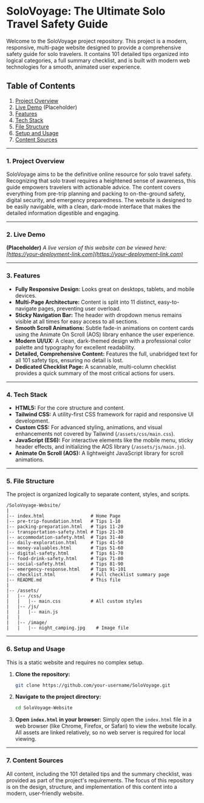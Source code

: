# SoloVoyage: The Ultimate Solo Travel Safety Guide

Welcome to the SoloVoyage project repository. This project is a modern, responsive, multi-page website designed to provide a comprehensive safety guide for solo travelers. It contains 101 detailed tips organized into logical categories, a full summary checklist, and is built with modern web technologies for a smooth, animated user experience.

## Table of Contents

1.  [Project Overview](#project-overview)
2.  [Live Demo](#live-demo) (Placeholder)
3.  [Features](#features)
4.  [Tech Stack](#tech-stack)
5.  [File Structure](#file-structure)
6.  [Setup and Usage](#setup-and-usage)
7.  [Content Sources](#content-sources)

---

### 1. Project Overview

SoloVoyage aims to be the definitive online resource for solo travel safety. Recognizing that solo travel requires a heightened sense of awareness, this guide empowers travelers with actionable advice. The content covers everything from pre-trip planning and packing to on-the-ground safety, digital security, and emergency preparedness. The website is designed to be easily navigable, with a clean, dark-mode interface that makes the detailed information digestible and engaging.

---

### 2. Live Demo

**(Placeholder)**
*A live version of this website can be viewed here: [https://your-deployment-link.com](https://your-deployment-link.com)*

---

### 3. Features

-   **Fully Responsive Design:** Looks great on desktops, tablets, and mobile devices.
-   **Multi-Page Architecture:** Content is split into 11 distinct, easy-to-navigate pages, preventing user overload.
-   **Sticky Navigation Bar:** The header with dropdown menus remains visible at all times for easy access to all sections.
-   **Smooth Scroll Animations:** Subtle fade-in animations on content cards using the Animate On Scroll (AOS) library enhance the user experience.
-   **Modern UI/UX:** A clean, dark-themed design with a professional color palette and typography for excellent readability.
-   **Detailed, Comprehensive Content:** Features the full, unabridged text for all 101 safety tips, ensuring no detail is lost.
-   **Dedicated Checklist Page:** A scannable, multi-column checklist provides a quick summary of the most critical actions for users.

---

### 4. Tech Stack

-   **HTML5:** For the core structure and content.
-   **Tailwind CSS:** A utility-first CSS framework for rapid and responsive UI development.
-   **Custom CSS:** For advanced styling, animations, and visual enhancements not covered by Tailwind (`/assets/css/main.css`).
-   **JavaScript (ES6):** For interactive elements like the mobile menu, sticky header effects, and initializing the AOS library (`/assets/js/main.js`).
-   **Animate On Scroll (AOS):** A lightweight JavaScript library for scroll animations.

---

### 5. File Structure

The project is organized logically to separate content, styles, and scripts.

```
/SoloVoyage-Website/
|
|-- index.html                 # Home Page
|-- pre-trip-foundation.html   # Tips 1-10
|-- packing-preparation.html   # Tips 11-20
|-- transportation-safety.html # Tips 21-30
|-- accommodation-safety.html  # Tips 31-40
|-- daily-exploration.html     # Tips 41-50
|-- money-valuables.html       # Tips 51-60
|-- digital-safety.html        # Tips 61-70
|-- food-drink-safety.html     # Tips 71-80
|-- social-safety.html         # Tips 81-90
|-- emergency-response.html    # Tips 91-101
|-- checklist.html             # Full checklist summary page
|-- README.md                  # This file
|
|-- /assets/
|   |-- /css/
|   |   |-- main.css           # All custom styles
|   |-- /js/
|   |   |-- main.js
|   |
|   |-- /image/
|   |   |-- night_camping.jpg    # Image file
```

---

### 6. Setup and Usage

This is a static website and requires no complex setup.

1.  **Clone the repository:**
    ```bash
    git clone https://github.com/your-username/SoloVoyage.git
    ```
2.  **Navigate to the project directory:**
    ```bash
    cd SoloVoyage-Website
    ```
3.  **Open `index.html` in your browser:**
    Simply open the `index.html` file in a web browser (like Chrome, Firefox, or Safari) to view the website locally. All assets are linked relatively, so no web server is required for local viewing.

---

### 7. Content Sources

All content, including the 101 detailed tips and the summary checklist, was provided as part of the project's requirements. The focus of this repository is on the design, structure, and implementation of this content into a modern, user-friendly website.